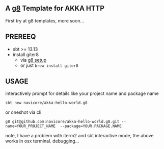 A [g8] Template for AKKA HTTP
---

First try at g8 templates, more soon...

## PREREEQ

  * sbt >= 13.13
  * install giter8
    * via [g8 setup]
    * or just `brew install giter8`

## USAGE

interactively prompt for details like your project name and package name

```console
sbt new navicore/akka-hello-world.g8 
```

or oneshot via cli

```console
g8 git@github.com:navicore/akka-hello-world.g8.git --name=YOUR_PROJECT_NAME  --package=YOUR.PACKAGE.NAME
```

note, I have a problem with iterm2 and sbt interactive mode, the above works in osx terminal.  debugging...

[g8]: http://www.foundweekends.org/giter8/
[g8 setup]: http://www.foundweekends.org/giter8/setup.html 
